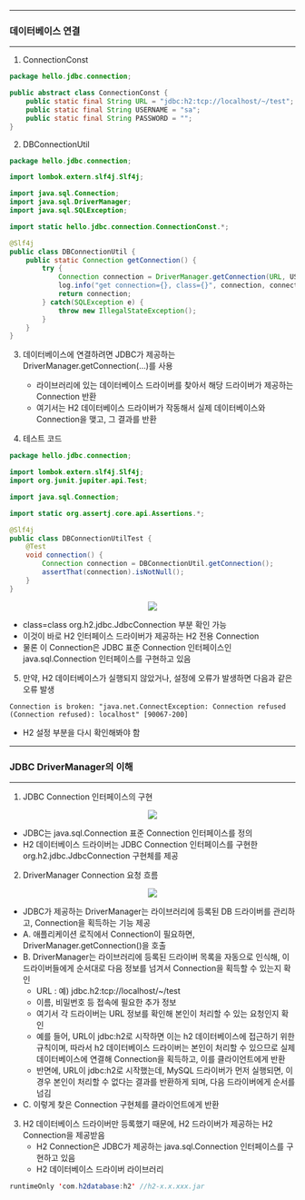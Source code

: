 -----
### 데이터베이스 연결
-----
1. ConnectionConst
```java
package hello.jdbc.connection;

public abstract class ConnectionConst {
    public static final String URL = "jdbc:h2:tcp://localhost/~/test";
    public static final String USERNAME = "sa";
    public static final String PASSWORD = "";
}
```

2. DBConnectionUtil
```java
package hello.jdbc.connection;

import lombok.extern.slf4j.Slf4j;

import java.sql.Connection;
import java.sql.DriverManager;
import java.sql.SQLException;

import static hello.jdbc.connection.ConnectionConst.*;

@Slf4j
public class DBConnectionUtil {
    public static Connection getConnection() {
        try {
            Connection connection = DriverManager.getConnection(URL, USERNAME, PASSWORD);
            log.info("get connection={}, class={}", connection, connection.getClass());
            return connection;
        } catch(SQLException e) {
            throw new IllegalStateException();
        }
    }
}
```

3. 데이터베이스에 연결하려면 JDBC가 제공하는 DriverManager.getConnection(...)를 사용
   - 라이브러리에 있는 데이터베이스 드라이버를 찾아서 해당 드라이버가 제공하는 Connection 반환
   - 여기서는 H2 데이터베이스 드라이버가 작동해서 실제 데이터베이스와 Connection을 맺고, 그 결과를 반환

4. 테스트 코드
```java
package hello.jdbc.connection;

import lombok.extern.slf4j.Slf4j;
import org.junit.jupiter.api.Test;

import java.sql.Connection;

import static org.assertj.core.api.Assertions.*;

@Slf4j
public class DBConnectionUtilTest {
    @Test
    void connection() {
        Connection connection = DBConnectionUtil.getConnection();
        assertThat(connection).isNotNull();
    }
}
```
<div align="center">
<img src="https://github.com/sooyounghan/Spring/assets/34672301/011ac2e5-18df-4005-bc07-d9bde6f68c87">
</div>

  - class=class org.h2.jdbc.JdbcConnection 부분 확인 가능
  - 이것이 바로 H2 인터페이스 드라이버가 제공하는 H2 전용 Connection
  - 물론 이 Connection은 JDBC 표준 Connection 인터페이스인 java.sql.Connection 인터페이스를 구현하고 있음

5. 만약, H2 데이터베이스가 실행되지 않았거나, 설정에 오류가 발생하면 다음과 같은 오류 발생
```
Connection is broken: "java.net.ConnectException: Connection refused (Connection refused): localhost" [90067-200]
```
  - H2 설정 부분을 다시 확인해봐야 함

-----
### JDBC DriverManager의 이해
-----
1. JDBC Connection 인터페이스의 구현
<div align="center">
<img src="https://github.com/sooyounghan/Spring/assets/34672301/d1952b8f-cce8-43b2-a786-3dfba2be20d1">
</div>

  - JDBC는 java.sql.Connection 표준 Connection 인터페이스를 정의
  - H2 데이터베이스 드라이버는 JDBC Connection 인터페이스를 구현한 org.h2.jdbc.JdbcConnection 구현체를 제공

2. DriverManager Connection 요청 흐름
<div align="center">
<img src="https://github.com/sooyounghan/Spring/assets/34672301/191588ec-a9ef-43c0-99cf-95e33b309ad2">
</div>

  - JDBC가 제공하는 DriverManager는 라이브러리에 등록된 DB 드라이버를 관리하고, Connection을 획득하는 기능 제공
  - A. 애플리케이션 로직에서 Connection이 필요하면, DriverManager.getConnection()을 호출
  - B. DriverManager는 라이브러리에 등록된 드라이버 목록을 자동으로 인식해, 이 드라이버들에게 순서대로 다음 정보를 넘겨서 Connection을 획득할 수 있는지 확인
    + URL : 예) jdbc.h2:tcp://localhost/~/test
    + 이름, 비밀번호 등 접속에 필요한 추가 정보
    + 여기서 각 드라이버는 URL 정보를 확인해 본인이 처리할 수 있는 요청인지 확인
    + 예를 들어, URL이 jdbc:h2로 시작하면 이는 h2 데이터베이스에 접근하기 위한 규칙이며, 따라서 h2 데이터베이스 드라이버는 본인이 처리할 수 있으므로 실제 데이터베이스에 연결해 Connection을 획득하고, 이를 클라이언트에게 반환
    + 반면에, URL이 jdbc:h2로 시작했는데, MySQL 드라이버가 먼저 실행되면, 이 경우 본인이 처리할 수 없다는 결과를 반환하게 되며, 다음 드라이버에게 순서를 넘김
  - C. 이렇게 찾은 Connection 구현체를 클라이언트에게 반환

3. H2 데이터베이스 드라이버만 등록했기 때문에, H2 드라이버가 제공하는 H2 Connection을 제공받음
   - H2 Connection은 JDBC가 제공하는 java.sql.Connection 인터페이스를 구현하고 있음
   - H2 데이터베이스 드라이버 라이브러리
```java
runtimeOnly 'com.h2database:h2' //h2-x.x.xxx.jar
```
